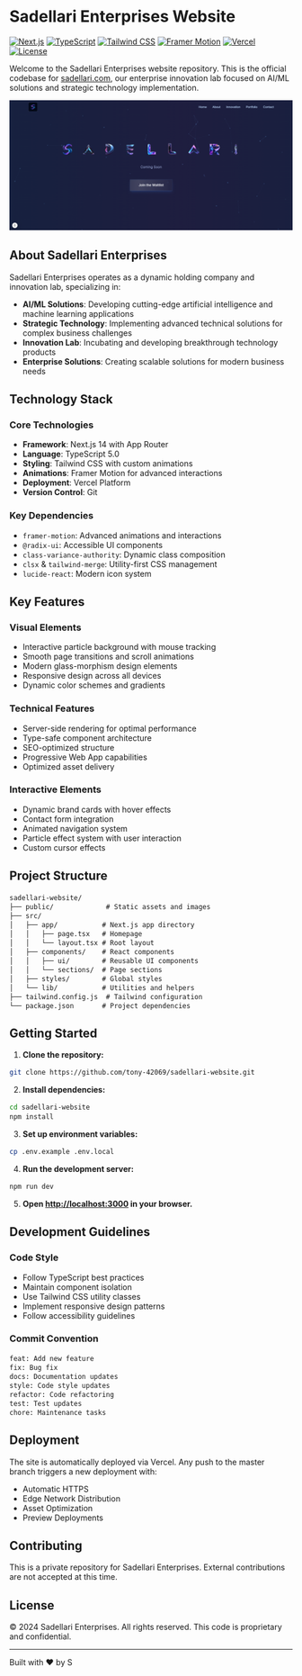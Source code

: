 # Sadellari Enterprises Website

[![Next.js](https://img.shields.io/badge/Next.js-14-black?style=flat&logo=next.js)](https://nextjs.org/)
[![TypeScript](https://img.shields.io/badge/TypeScript-5.0-blue?style=flat&logo=typescript)](https://www.typescriptlang.org/)
[![Tailwind CSS](https://img.shields.io/badge/Tailwind-3.0-38B2AC?style=flat&logo=tailwind-css)](https://tailwindcss.com/)
[![Framer Motion](https://img.shields.io/badge/Framer_Motion-10.0-ff69b4?style=flat&logo=framer)](https://www.framer.com/motion/)
[![Vercel](https://img.shields.io/badge/Vercel-Deployed-000000?style=flat&logo=vercel)](https://vercel.com)
[![License](https://img.shields.io/badge/License-Proprietary-red?style=flat)](LICENSE)

Welcome to the Sadellari Enterprises website repository. This is the official codebase for [sadellari.com](https://sadellari.com), our enterprise innovation lab focused on AI/ML solutions and strategic technology implementation.

![Sadellari Enterprises Homepage Preview](./public/preview.png)

## About Sadellari Enterprises

Sadellari Enterprises operates as a dynamic holding company and innovation lab, specializing in:
- **AI/ML Solutions**: Developing cutting-edge artificial intelligence and machine learning applications
- **Strategic Technology**: Implementing advanced technical solutions for complex business challenges
- **Innovation Lab**: Incubating and developing breakthrough technology products
- **Enterprise Solutions**: Creating scalable solutions for modern business needs

## Technology Stack

### Core Technologies
- **Framework**: Next.js 14 with App Router
- **Language**: TypeScript 5.0
- **Styling**: Tailwind CSS with custom animations
- **Animations**: Framer Motion for advanced interactions
- **Deployment**: Vercel Platform
- **Version Control**: Git

### Key Dependencies
- `framer-motion`: Advanced animations and interactions
- `@radix-ui`: Accessible UI components
- `class-variance-authority`: Dynamic class composition
- `clsx` & `tailwind-merge`: Utility-first CSS management
- `lucide-react`: Modern icon system

## Key Features

### Visual Elements
- Interactive particle background with mouse tracking
- Smooth page transitions and scroll animations
- Modern glass-morphism design elements
- Responsive design across all devices
- Dynamic color schemes and gradients

### Technical Features
- Server-side rendering for optimal performance
- Type-safe component architecture
- SEO-optimized structure
- Progressive Web App capabilities
- Optimized asset delivery

### Interactive Elements
- Dynamic brand cards with hover effects
- Contact form integration
- Animated navigation system
- Particle effect system with user interaction
- Custom cursor effects

## Project Structure

```
sadellari-website/
├── public/             # Static assets and images
├── src/
│   ├── app/           # Next.js app directory
│   │   ├── page.tsx   # Homepage
│   │   └── layout.tsx # Root layout
│   ├── components/    # React components
│   │   ├── ui/        # Reusable UI components
│   │   └── sections/  # Page sections
│   ├── styles/        # Global styles
│   └── lib/           # Utilities and helpers
├── tailwind.config.js  # Tailwind configuration
└── package.json       # Project dependencies
```

## Getting Started

1. **Clone the repository:**
```bash
git clone https://github.com/tony-42069/sadellari-website.git
```

2. **Install dependencies:**
```bash
cd sadellari-website
npm install
```

3. **Set up environment variables:**
```bash
cp .env.example .env.local
```

4. **Run the development server:**
```bash
npm run dev
```

5. **Open [http://localhost:3000](http://localhost:3000) in your browser.**

## Development Guidelines

### Code Style
- Follow TypeScript best practices
- Maintain component isolation
- Use Tailwind CSS utility classes
- Implement responsive design patterns
- Follow accessibility guidelines

### Commit Convention
```
feat: Add new feature
fix: Bug fix
docs: Documentation updates
style: Code style updates
refactor: Code refactoring
test: Test updates
chore: Maintenance tasks
```

## Deployment

The site is automatically deployed via Vercel. Any push to the master branch triggers a new deployment with:
- Automatic HTTPS
- Edge Network Distribution
- Asset Optimization
- Preview Deployments

## Contributing

This is a private repository for Sadellari Enterprises. External contributions are not accepted at this time.

## License

© 2024 Sadellari Enterprises. All rights reserved. This code is proprietary and confidential.

---
Built with ♥️ by S